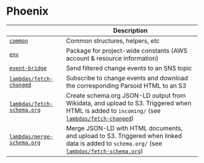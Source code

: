 Phoenix
=======

<table>
  <thead>
    <tr>
      <th></th>
      <th>Description</th>
    </tr>
  </thead>
  <tbody>
    <tr>
      <td nowrap><a href="/wikimedia/phoenix/blob/master/common"><code>common</code></a></td>
      <td>Common structures, helpers, etc</td>
    </tr>
    <tr>
      <td nowrap><a href="/wikimedia/phoenix/blob/master/env"><code>env</code></a></td>
      <td>Package for project-wide constants (AWS account &amp; resource information)</td>
    </tr>
    <tr>
      <td nowrap><a href="/wikimedia/phoenix/blob/master/event-bridge"><code>event-bridge</code></a></td>
      <td>Send filtered change events to an SNS topic</td>
    </tr>
    <tr>
      <td nowrap><a href="/wikimedia/phoenix/blob/master/lambdas/fetch-changed"><code>lambdas/fetch-changed</code></a></td>
      <td>Subscribe to change events and download the corresponding Parsoid HTML to an S3</td>
    </tr>
    <tr>
      <td nowrap><a href="/wikimedia/phoenix/blob/master/lambdas/fetch-schema.org"><code>lambdas/fetch-schema.org</code></a></td>
      <td>Create schema.org JSON-LD output from Wikidata, and upload to S3. Triggered when HTML is added to <code>incoming/</code> (see <a href="/wikimedia/phoenix/blob/master/lambdas/fetch-changed"><code>lambdas/fetch-changed</code></a>)</td>
    </tr>
    <tr>
      <td nowrap><a href="/wikimedia/phoenix/blob/master/lambdas/merge-schema.org"><code>lambdas/merge-schema.org</code></a></td>
      <td>Merge JSON-LD with HTML documents, and upload to S3. Triggered when linked data is added to <code>schema.org/</code> (see <a href="/wikimedia/phoenix/blob/master/lambdas/fetch-schema.org"><code>lambdas/fetch-schema.org</code></a>)</td>
    </tr>
  </tbody>
</table>
